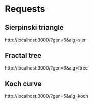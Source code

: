 # Requests

## Sierpinski triangle
http://localhost:3000/?gen=6&alg=sier

## Fractal tree
http://localhost:3000/?gen=9&alg=ftree

## Koch curve
http://localhost:3000/?gen=5&alg=koch